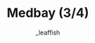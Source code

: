 ---
media: "images/rounds/war/medbay_3.png"
media_type: image
type: art
title: Medbay (3/4)
author: [_leaffish]
desc: The beating heart of the NT colony, gradually growing more ventilated.
---